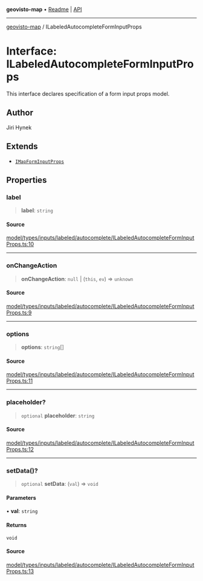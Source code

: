 **geovisto-map** • [Readme](../README.md) \| [API](../globals.md)

***

[geovisto-map](../README.md) / ILabeledAutocompleteFormInputProps

# Interface: ILabeledAutocompleteFormInputProps

This interface declares specification of a form input props model.

## Author

Jiri Hynek

## Extends

- [`IMapFormInputProps`](IMapFormInputProps.md)

## Properties

### label

> **label**: `string`

#### Source

[model/types/inputs/labeled/autocomplete/ILabeledAutocompleteFormInputProps.ts:10](https://github.com/geovisto/geovisto-map/blob/5ee2cb5d45c19062fc8fc6beefa2848c076518b6/src/model/types/inputs/labeled/autocomplete/ILabeledAutocompleteFormInputProps.ts#L10)

***

### onChangeAction

> **onChangeAction**: `null` \| (`this`, `ev`) => `unknown`

#### Source

[model/types/inputs/labeled/autocomplete/ILabeledAutocompleteFormInputProps.ts:9](https://github.com/geovisto/geovisto-map/blob/5ee2cb5d45c19062fc8fc6beefa2848c076518b6/src/model/types/inputs/labeled/autocomplete/ILabeledAutocompleteFormInputProps.ts#L9)

***

### options

> **options**: `string`[]

#### Source

[model/types/inputs/labeled/autocomplete/ILabeledAutocompleteFormInputProps.ts:11](https://github.com/geovisto/geovisto-map/blob/5ee2cb5d45c19062fc8fc6beefa2848c076518b6/src/model/types/inputs/labeled/autocomplete/ILabeledAutocompleteFormInputProps.ts#L11)

***

### placeholder?

> `optional` **placeholder**: `string`

#### Source

[model/types/inputs/labeled/autocomplete/ILabeledAutocompleteFormInputProps.ts:12](https://github.com/geovisto/geovisto-map/blob/5ee2cb5d45c19062fc8fc6beefa2848c076518b6/src/model/types/inputs/labeled/autocomplete/ILabeledAutocompleteFormInputProps.ts#L12)

***

### setData()?

> `optional` **setData**: (`val`) => `void`

#### Parameters

• **val**: `string`

#### Returns

`void`

#### Source

[model/types/inputs/labeled/autocomplete/ILabeledAutocompleteFormInputProps.ts:13](https://github.com/geovisto/geovisto-map/blob/5ee2cb5d45c19062fc8fc6beefa2848c076518b6/src/model/types/inputs/labeled/autocomplete/ILabeledAutocompleteFormInputProps.ts#L13)
